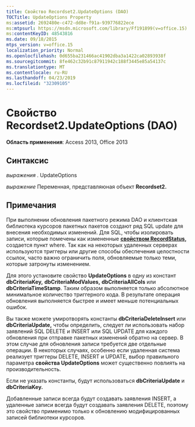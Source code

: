 ```yaml
---
title: Свойство Recordset2.UpdateOptions (DAO)
TOCTitle: UpdateOptions Property
ms:assetid: 2692480e-c472-dd8e-f91a-939776822ece
ms:mtpsurl: https://msdn.microsoft.com/library/Ff191899(v=office.15)
ms:contentKeyID: 48543816
ms.date: 09/18/2015
mtps_version: v=office.15
localization_priority: Normal
ms.openlocfilehash: 0d655ba231466ac41902dba3a1422ca02893938f
ms.sourcegitcommit: 8fe462c32b91c87911942c188f3445e85a54137c
ms.translationtype: MT
ms.contentlocale: ru-RU
ms.lasthandoff: 04/23/2019
ms.locfileid: "32309105"
---
```

# <a name="recordset2updateoptions-property-dao"></a>Свойство Recordset2.UpdateOptions (DAO)


**Область применения**: Access 2013, Office 2013

## <a name="syntax"></a>Синтаксис

*выражения* . UpdateOptions

*выражение* Переменная, представляюная объект **Recordset2.**

## <a name="remarks"></a>Примечания

При выполнении **[](recordset2-update-method-dao.md)** обновления пакетного режима DAO и клиентская библиотека курсоров пакетных пакетов создают ряд SQL update для внесения необходимых изменений. Для SQL, чтобы изолировать записи, которые помечены как измененные **[свойством RecordStatus,](recordset2-recordstatus-property-dao.md)** создается пункт where. Так как на некоторых удаленных серверах используются триггеры или другие способы обеспечения целостности ссылок, часто важно ограничить поля, обновляемые только теми, которые затронуты изменением. 

Для этого установите свойство **UpdateOptions** в одну из констант **dbCriteriaKey,** **dbCriteriaModValues,** **dbCriteriaAllCols** или **dbCriteriaTimeStamp**. Таким образом выполняется только абсолютное минимальное количество триггерного кода. В результате операция обновления выполняется быстрее и имеет меньше потенциальных ошибок.

Вы также можете умиротворять константы **dbCriteriaDeleteInsert** или **dbCriteriaUpdate,** чтобы определить, следует ли использовать набор заявлений SQL DELETE и INSERT или SQL UPDATE для каждого обновления при отправке пакетных изменений обратно на сервер. В этом случае для обновления записи требуется две отдельные операции. В некоторых случаях, особенно если удаленная система реализует триггеры DELETE, INSERT и UPDATE, выбор правильного параметра **свойства UpdateOptions** может существенно повлиять на производительность.

Если не указать константы, будут использоваться **dbCriteriaUpdate** и **dbCriteriaKey.**

Добавленные записи всегда будут создавать заявления INSERT, а удаленные записи всегда будут создавать заявления DELETE, поэтому это свойство применимо только к обновлению модифицированных записей библиотеки курсоров.

